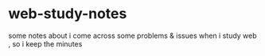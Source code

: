# web-study-notes
some notes about  i come across some problems &amp; issues when i study web , so i keep the minutes
